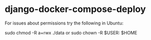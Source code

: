 # django-docker-compose-deploy




For issues about permissions try the following in Ubuntu:

sudo chmod -R a+rwx ./data
or
sudo chown -R $USER: $HOME

